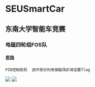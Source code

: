 # SEUSmartCar
##  东南大学智能车竞赛
###  电磁四轮组FOS队
####  思路
    PID控制舵机  进环部分利用强磁场区域设置flag
	
![](https://github.com/northmachine/SmartCar/blob/master/pictures/1.png)
![](https://github.com/northmachine/SmartCar/blob/master/pictures/2.png)